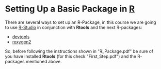 # Setting Up a Basic Package in [R](https://cran.r-project.org/ "R")

There are several ways to set up an R-Package, in this course we are going to use [R-Studio](https://www.rstudio.com/ "R-Studio") in conjunction with **Rtools** and the next R-packages:
* [devtools](https://github.com/r-lib/devtools "devtools")
* [roxygen2](https://github.com/klutometis/roxygen "roxygen2")

So, before following the instructions shown in "R_Package.pdf" be sure of you have installed **Rtools** (for this check "First_Step.pdf") and the R-packages mentioned above.
